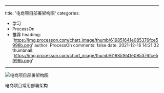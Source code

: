 
---
title: '电商项目部署架构图'
categories: 
 - 学习
 - ProcessOn
 - 推荐
headimg: 'https://img.processon.com/chart_image/thumb/619851641e085376fce5998b.png'
author: ProcessOn
comments: false
date: 2021-12-16 14:21:32
thumbnail: 'https://img.processon.com/chart_image/thumb/619851641e085376fce5998b.png'
---

<div>   
<img class="thumb" alt="电商项目部署架构图" src="https://img.processon.com/chart_image/thumb/619851641e085376fce5998b.png" referrerpolicy="no-referrer">
<p>电商项目常用部署架构</p>  
</div>
            